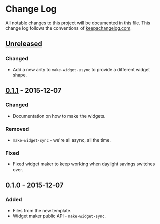 # Change Log
All notable changes to this project will be documented in this file. This change log follows the conventions of [keepachangelog.com](http://keepachangelog.com/).

## [Unreleased][unreleased]
### Changed
- Add a new arity to `make-widget-async` to provide a different widget shape.

## [0.1.1] - 2015-12-07
### Changed
- Documentation on how to make the widgets.

### Removed
- `make-widget-sync` - we're all async, all the time.

### Fixed
- Fixed widget maker to keep working when daylight savings switches over.

## 0.1.0 - 2015-12-07
### Added
- Files from the new template.
- Widget maker public API - `make-widget-sync`.

[unreleased]: https://github.com/your-name/iotheat/compare/0.1.1...HEAD
[0.1.1]: https://github.com/your-name/iotheat/compare/0.1.0...0.1.1
